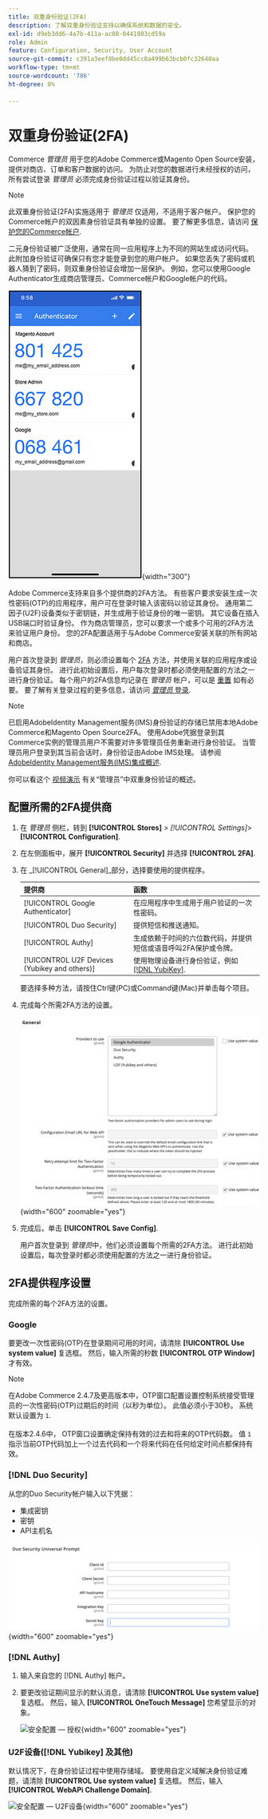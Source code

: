 ```yaml
---
title: 双重身份验证(2FA)
description: 了解双重身份验证支持以确保系统和数据的安全。
exl-id: d9eb3dd6-4a7b-411a-ac08-0441803cd59a
role: Admin
feature: Configuration, Security, User Account
source-git-commit: c391a3eef8be0dd45cc8a499b63bcb0fc32640aa
workflow-type: tm+mt
source-wordcount: '786'
ht-degree: 0%

---
```


# 双重身份验证(2FA)

Commerce _管理员_ 用于您的Adobe Commerce或Magento Open Source安装，提供对商店、订单和客户数据的访问。 为防止对您的数据进行未经授权的访问，所有尝试登录 _管理员_ 必须完成身份验证过程以验证其身份。

>[!NOTE]
>
>此双重身份验证(2FA)实施适用于 _管理员_ 仅适用，不适用于客户帐户。 保护您的Commerce帐户的双因素身份验证具有单独的设置。 要了解更多信息，请访问 [保护您的Commerce帐户](../getting-started/commerce-account-secure.md).

二元身份验证被广泛使用，通常在同一应用程序上为不同的网站生成访问代码。 此附加身份验证可确保只有您才能登录到您的用户帐户。 如果您丢失了密码或机器人猜到了密码，则双重身份验证会增加一层保护。 例如，您可以使用Google Authenticator生成商店管理员、Commerce帐户和Google帐户的代码。

![安全配置iphone - 2FA](./assets/google-authenticator-iphone.png){width="300"}

Adobe Commerce支持来自多个提供商的2FA方法。 有些客户要求安装生成一次性密码(OTP)的应用程序，用户可在登录时输入该密码以验证其身份。 通用第二因子(U2F)设备类似于密钥链，并生成用于验证身份的唯一密钥。 其它设备在插入USB端口时验证身份。 作为商店管理员，您可以要求一个或多个可用的2FA方法来验证用户身份。 您的2FA配置适用于与Adobe Commerce安装关联的所有网站和商店。

用户首次登录到 _管理员_，则必须设置每个 [2FA](../configuration-reference/security/2fa.md) 方法，并使用关联的应用程序或设备验证其身份。 进行此初始设置后，用户每次登录时都必须使用配置的方法之一进行身份验证。 每个用户的2FA信息均记录在 _管理员_ 帐户，可以是 [重置](security-two-factor-authentication-manage.md) 如有必要。 要了解有关登录过程的更多信息，请访问 [_管理员_ 登录](../getting-started/admin-signin.md).

>[!NOTE]
>
>已启用AdobeIdentity Management服务(IMS)身份验证的存储已禁用本地Adobe Commerce和Magento Open Source2FA。 使用Adobe凭据登录到其Commerce实例的管理员用户不需要对许多管理员任务重新进行身份验证。 当管理员用户登录到其当前会话时，身份验证由Adobe IMS处理。 请参阅 [AdobeIdentity Management服务(IMS)集成概述](https://experienceleague.adobe.com/docs/commerce-admin/start/admin/ims/adobe-ims-integration-overview.html).

你可以看这个 [视频演示](https://video.tv.adobe.com/v/339104?quality=12&learn=on) 有关“管理员”中双重身份验证的概述。

## 配置所需的2FA提供商

1. 在 _管理员_ 侧栏，转到 **[!UICONTROL Stores]** > _[!UICONTROL Settings]_>**[!UICONTROL Configuration]**.

1. 在左侧面板中，展开 **[!UICONTROL Security]** 并选择 **[!UICONTROL 2FA]**.

1. 在 _[!UICONTROL General]_部分，选择要使用的提供程序。

   | 提供商 | 函数 |
   |--- |--- |
   | [!UICONTROL Google Authenticator] | 在应用程序中生成用于用户验证的一次性密码。 |
   | [!UICONTROL Duo Security] | 提供短信和推送通知。 |
   | [!UICONTROL Authy] | 生成依赖于时间的六位数代码，并提供短信或语音呼叫2FA保护或令牌。 |
   | [!UICONTROL U2F Devices (Yubikey and others)] | 使用物理设备进行身份验证，例如 [[!DNL YubiKey]](https://www.yubico.com/). |

   要选择多种方法，请按住Ctrl键(PC)或Command键(Mac)并单击每个项目。

1. 完成每个所需2FA方法的设置。

   ![安全配置 — 2FA](../configuration-reference/security/assets/2fa-general.png){width="600" zoomable="yes"}

1. 完成后，单击 **[!UICONTROL Save Config]**.

   用户首次登录到 _管理员_&#x200B;中，他们必须设置每个所需的2FA方法。 进行此初始设置后，每次登录时都必须使用配置的方法之一进行身份验证。

## 2FA提供程序设置

完成所需的每个2FA方法的设置。

### Google

要更改一次性密码(OTP)在登录期间可用的时间，请清除 **[!UICONTROL Use system value]** 复选框。 然后，输入所需的秒数 **[!UICONTROL OTP Window]** 才有效。

>[!NOTE]
>
>在Adobe Commerce 2.4.7及更高版本中，OTP窗口配置设置控制系统接受管理员的一次性密码(OTP)过期后的时间（以秒为单位）。 此值必须小于30秒。 系统默认设置为 `1`.<br><br> 在版本2.4.6中， OTP窗口设置确定保持有效的过去和将来的OTP代码数。 值 `1` 指示当前OTP代码加上一个过去代码和一个将来代码在任何给定时间点都保持有效。

### [!DNL Duo Security]

从您的Duo Security帐户输入以下凭据：

- 集成密钥
- 密钥
- API主机名

![安全配置 — 双核](../configuration-reference/security/assets/2fa-duo-security.png){width="600" zoomable="yes"}

### [!DNL Authy]

1. 输入来自您的 [!DNL Authy] 帐户。

1. 要更改验证期间显示的默认消息，请清除 **[!UICONTROL Use system value]** 复选框。 然后，输入 **[!UICONTROL OneTouch Message]** 您希望显示的对象。

   ![安全配置 — 授权](../configuration-reference/security/assets/2fa-authy.png){width="600" zoomable="yes"}

### U2F设备([!DNL Yubikey] 及其他)

默认情况下，在身份验证过程中使用存储域。 要使用自定义域解决身份验证难题，请清除 **[!UICONTROL Use system value]** 复选框。 然后，输入 **[!UICONTROL WebAPi Challenge Domain]**.

![安全配置 — U2F设备](../configuration-reference/security/assets/2fa-u2f-key.png){width="600" zoomable="yes"}
